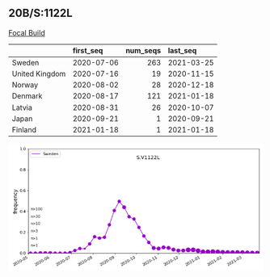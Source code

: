 

## 20B/S:1122L
[Focal Build](https://nextstrain.org/groups/neherlab/ncov/S.V1122L?c=gt-S_1122&f_region=Europe)

|                | first_seq   |   num_seqs | last_seq   |
|:---------------|:------------|-----------:|:-----------|
| Sweden         | 2020-07-06  |        263 | 2021-03-25 |
| United Kingdom | 2020-07-16  |         19 | 2020-11-15 |
| Norway         | 2020-08-02  |         28 | 2020-12-18 |
| Denmark        | 2020-08-17  |        121 | 2021-01-18 |
| Latvia         | 2020-08-31  |         26 | 2020-10-07 |
| Japan          | 2020-09-21  |          1 | 2020-09-21 |
| Finland        | 2021-01-18  |          1 | 2021-01-18 |

![Overall trends S.V1122L](/overall_trends_figures/overall_trends_S.V1122L.png)